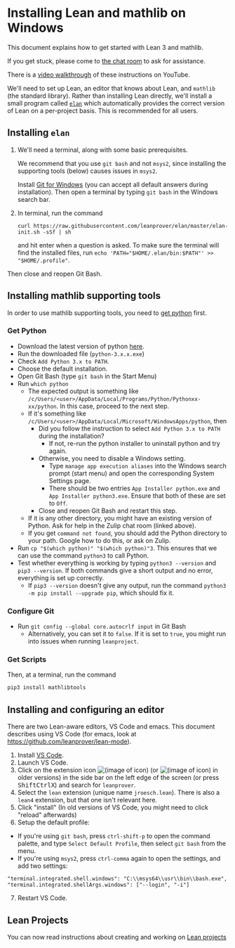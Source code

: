 # Installing Lean and mathlib on Windows

This document explains how to get started with Lean 3 and mathlib.

If you get stuck, please come to [the chat room](https://leanprover.zulipchat.com/) to ask for
assistance.

There is a [video walkthrough](https://www.youtube.com/watch?v=y3GsHIe4wZ4) of these instructions on YouTube.

We'll need to set up Lean, an editor that knows about Lean, and `mathlib` (the standard library).
Rather than installing Lean directly, we'll install a small program called [`elan`](https://github.com/leanprover/elan) which
automatically provides the correct version of Lean on a per-project basis. This is recommended for
all users.

## Installing `elan`

1. We'll need a terminal, along with some basic prerequisites.

   We recommend that you use `git bash` and not `msys2`, since installing the supporting tools (below) causes issues in `msys2`.

   Install [Git for Windows](https://gitforwindows.org/) (you can accept all default answers during installation).
   Then open a terminal by typing `git bash` in the Windows search bar.

2. In terminal, run the command

   `curl https://raw.githubusercontent.com/leanprover/elan/master/elan-init.sh -sSf | sh`

   and hit enter when a question is asked.
   To make sure the terminal will find the installed files, run `echo 'PATH="$HOME/.elan/bin:$PATH"' >> "$HOME/.profile"`.

  Then close and reopen Git Bash.

## Installing mathlib supporting tools

In order to use mathlib supporting tools, you need to [get python](https://www.python.org/downloads/) first.

### Get Python

* Download the latest version of python [here](https://www.python.org/downloads/).
* Run the downloaded file (`python-3.x.x.exe`)
* Check `Add Python 3.x to PATH`.
* Choose the default installation.
* Open Git Bash (type `git bash` in the Start Menu)
* Run `which python`
  * The expected output is something like `/c/Users/<user>/AppData/Local/Programs/Python/Pythonxx-xx/python`. In this case, proceed to the next step.
  * If it's something like `/c/Users/<user>/AppData/Local/Microsoft/WindowsApps/python`, then
    * Did you follow the instruction to select `Add Python 3.x to PATH` during the installation?
      * If not, re-run the python installer to uninstall python and try again.
    * Otherwise, you need to disable a Windows setting.
      * Type `manage app execution aliases` into the Windows search prompt (start menu) and open the corresponding System Settings page.
      * There should be two entries `App Installer python.exe` and `App Installer python3.exe`. Ensure that both of these are set to `Off`.
    * Close and reopen Git Bash and restart this step.
  * If it is any other directory, you might have an existing version of Python. Ask for help in the Zulip chat room (linked above).
  * If you get `command not found`, you should add the Python directory to your path. Google how to do this, or ask on Zulip.
* Run `cp "$(which python)" "$(which python)"3`. This ensures that we can use the command `python3` to call Python.
* Test whether everything is working by typing `python3 --version` and `pip3 --version`. If both commands give a short output and no error, everything is set up correctly.
  * If `pip3 --version` doesn't give any output, run the command `python3 -m pip install --upgrade pip`, which should fix it.


### Configure Git

* Run `git config --global core.autocrlf input` in Git Bash
  * Alternatively, you can set it to `false`. If it is set to `true`, you might run into issues when running `leanproject`.

### Get Scripts

Then, at a terminal, run the command
  ```bash
  pip3 install mathlibtools
  ```

## Installing and configuring an editor

There are two Lean-aware editors, VS Code and emacs.
This document describes using VS Code (for emacs, look at https://github.com/leanprover/lean-mode).

1. Install [VS Code](https://code.visualstudio.com/).
2. Launch VS Code.
3. Click on the extension icon ![(image of icon)](img/new-extensions-icon.png)
   (or ![(image of icon)](img/extensions-icon.png) in older versions) in the side bar on the left edge of
   the screen (or press <kbd>Shift</kbd><kbd>Ctrl</kbd><kbd>X</kbd>) and search for `leanprover`.
4. Select the `lean` extension (unique name `jroesch.lean`). There is also a
   `lean4` extension, but that one isn't relevant here.
5. Click "install" (In old versions of VS Code, you might need to click "reload" afterwards)
6. Setup the default profile:
  * If you're using `git bash`, press `ctrl-shift-p` to open the command palette, and type
    `Select Default Profile`, then select `git bash` from the menu.
  * If you're using `msys2`, press `ctrl-comma` again to open the settings, and add two settings:
  ```text
  "terminal.integrated.shell.windows": "C:\\msys64\\usr\\bin\\bash.exe",
  "terminal.integrated.shellArgs.windows": ["--login", "-i"]
  ```
7. Restart VS Code.


## Lean Projects

You can now read instructions about creating and working on [Lean projects](project.html)
